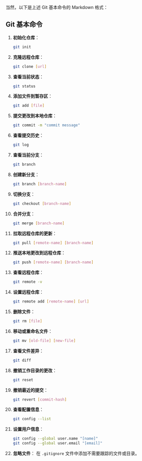 当然，以下是上述 Git 基本命令的 Markdown 格式：

## Git 基本命令

1. **初始化仓库**：
   ```bash
   git init
   ```

2. **克隆远程仓库**：
   ```bash
   git clone [url]
   ```

3. **查看当前状态**：
   ```bash
   git status
   ```

4. **添加文件到暂存区**：
   ```bash
   git add [file]
   ```

5. **提交更改到本地仓库**：
   ```bash
   git commit -m "commit message"
   ```

6. **查看提交历史**：
   ```bash
   git log
   ```

7. **查看当前分支**：
   ```bash
   git branch
   ```

8. **创建新分支**：
   ```bash
   git branch [branch-name]
   ```

9. **切换分支**：
   ```bash
   git checkout [branch-name]
   ```

10. **合并分支**：
    ```bash
    git merge [branch-name]
    ```

11. **拉取远程仓库的更新**：
    ```bash
    git pull [remote-name] [branch-name]
    ```

12. **推送本地更改到远程仓库**：
    ```bash
    git push [remote-name] [branch-name]
    ```

13. **查看远程仓库**：
    ```bash
    git remote -v
    ```

14. **设置远程仓库**：
    ```bash
    git remote add [remote-name] [url]
    ```

15. **删除文件**：
    ```bash
    git rm [file]
    ```

16. **移动或重命名文件**：
    ```bash
    git mv [old-file] [new-file]
    ```

17. **查看文件差异**：
    ```bash
    git diff
    ```

18. **撤销工作目录的更改**：
    ```bash
    git reset
    ```

19. **撤销最近的提交**：
    ```bash
    git revert [commit-hash]
    ```

20. **查看配置信息**：
    ```bash
    git config --list
    ```

21. **设置用户信息**：
    ```bash
    git config --global user.name "[name]"
    git config --global user.email "[email]"
    ```

22. **忽略文件**：
    在 `.gitignore` 文件中添加不需要跟踪的文件或目录。

